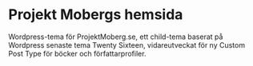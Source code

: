# Projekt Mobergs hemsida
Wordpress-tema för ProjektMoberg.se, ett child-tema baserat på Wordpress senaste tema Twenty Sixteen, vidareutveckat för ny Custom Post Type för böcker och författarprofiler.
